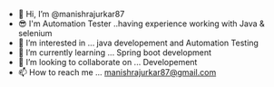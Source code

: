 - 👋 Hi, I’m @manishrajurkar87
- 😎 I'm Automation Tester ..having experience working with Java & selenium
- 👀 I’m interested in ... java developement and Automation Testing
- 🌱 I’m currently learning ... Spring boot development
- 💞️ I’m looking to collaborate on ... Developement 
- 📫 How to reach me ... manishrajurkar87@gmail.com

<!---
manishrajurkar87/manishrajurkar87 is a ✨ special ✨ repository because its `README.md` (this file) appears on your GitHub profile.
You can click the Preview link to take a look at your changes.
--->
